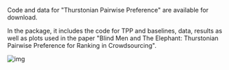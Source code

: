 Code and data for "Thurstonian Pairwise Preference" are available for download. 

In the package, it includes the code for TPP and baselines, data, results as well as plots used in 
the paper "Blind Men and The Elephant: Thurstonian Pairwise Preference for Ranking in
Crowdsourcing".


![img](https://github.com/dragonxlwang/crowd_thurstonian/Blind.JPG)
